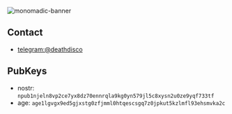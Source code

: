 ![monomadic-banner](https://user-images.githubusercontent.com/129359/180737422-a9266cfd-f13f-4729-957b-f54830300d7d.png)

## Contact
- [telegram:@deathdisco](https://t.me/deathdisco)

## PubKeys
- nostr: `npub1njeln8vp2ce7yx8dz70ennrqla9kg0yn579jl5c8xysn2u0ze9yqf733tf`
- age: `age1lgvgx9ed5gjxstg0zfjmml0htqescsgq7z0jpkut5kzlmfl93ehsmvka2c`
